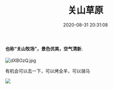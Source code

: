 ﻿---
layout: post
title: 关山草原
date: 2020-08-31 20:31:08
tags:
- 关山草原
---

#### 也称“关山牧场”，景色优美，空气清新. ####
<!--- moer --->

![dXBOzQ.jpg](https://s1.ax1x.com/2020/08/31/dXBOzQ.jpg)

有机会可以去一下，可以烤全羊，可以骑马

![](https://pic.downk.cc/item/5f4cf4b8160a154a67fd75c9.jpg)

